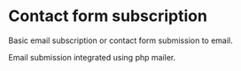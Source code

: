 # Contact form subscription

Basic email subscription or contact form submission to email.

Email submission integrated using php mailer.
